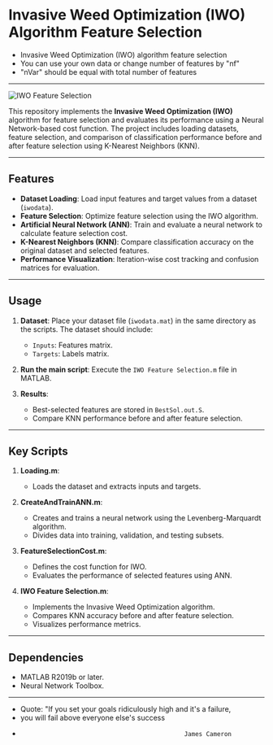 # Invasive Weed Optimization (IWO) Algorithm Feature Selection

- Invasive Weed Optimization (IWO) algorithm feature selection
- You can use your own data or change number of features by "nf"
- "nVar" should be equal with total number of features
- ----------------------------------------------------------------------


![IWO Feature Selection](https://user-images.githubusercontent.com/11339420/163270016-9069e3af-55a6-40a5-9480-2cc698e6b21b.jpg)


This repository implements the **Invasive Weed Optimization (IWO)** algorithm for feature selection and evaluates its performance using a Neural Network-based cost function. The project includes loading datasets, feature selection, and comparison of classification performance before and after feature selection using K-Nearest Neighbors (KNN).

---

## Features

- **Dataset Loading**: Load input features and target values from a dataset (`iwodata`).
- **Feature Selection**: Optimize feature selection using the IWO algorithm.
- **Artificial Neural Network (ANN)**: Train and evaluate a neural network to calculate feature selection cost.
- **K-Nearest Neighbors (KNN)**: Compare classification accuracy on the original dataset and selected features.
- **Performance Visualization**: Iteration-wise cost tracking and confusion matrices for evaluation.

---

## Usage

1. **Dataset**: Place your dataset file (`iwodata.mat`) in the same directory as the scripts. The dataset should include:
   - `Inputs`: Features matrix.
   - `Targets`: Labels matrix.

2. **Run the main script**: Execute the `IWO Feature Selection.m` file in MATLAB.

3. **Results**:
   - Best-selected features are stored in `BestSol.out.S`.
   - Compare KNN performance before and after feature selection.

---

## Key Scripts

1. **Loading.m**:
    - Loads the dataset and extracts inputs and targets.
    
2. **CreateAndTrainANN.m**:
    - Creates and trains a neural network using the Levenberg-Marquardt algorithm.
    - Divides data into training, validation, and testing subsets.

3. **FeatureSelectionCost.m**:
    - Defines the cost function for IWO.
    - Evaluates the performance of selected features using ANN.

4. **IWO Feature Selection.m**:
    - Implements the Invasive Weed Optimization algorithm.
    - Compares KNN accuracy before and after feature selection.
    - Visualizes performance metrics.

---


## Dependencies

- MATLAB R2019b or later.
- Neural Network Toolbox.

---


- Quote: "If you set your goals ridiculously high and it's a failure,
- you will fail above everyone else's success
-                                                  James Cameron
